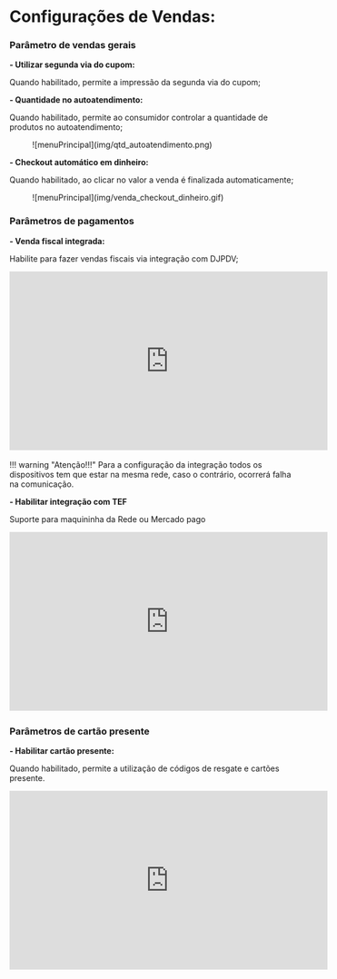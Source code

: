 # **Configurações de Vendas:**

### **Parâmetro de vendas gerais**

 **- Utilizar segunda via do cupom:**

Quando habilitado, permite a impressão da segunda via do cupom;

**- Quantidade no autoatendimento:**

Quando habilitado, permite ao consumidor controlar a quantidade de produtos no autoatendimento;

<figure markdown>
  ![menuPrincipal](img/qtd_autoatendimento.png)
</figure>

**- Checkout automático em dinheiro:**

Quando habilitado, ao clicar no valor a venda é finalizada automaticamente;

<figure markdown>
  ![menuPrincipal](img/venda_checkout_dinheiro.gif)
</figure>

### Parâmetros de pagamentos

**- Venda fiscal integrada:**

Habilite para fazer vendas fiscais via integração com DJPDV;

<iframe width="560" height="315" src="https://www.youtube.com/embed/_1xhsrAfttg?si=EfyTcVCCgak-oFVw" title="YouTube video player" frameborder="0" allow="accelerometer; autoplay; clipboard-write; encrypted-media; gyroscope; picture-in-picture; web-share" allowfullscreen></iframe>



!!! warning "Atenção!!!"
    Para a configuração da integração todos os dispositivos tem que estar 
    na mesma rede, caso o contrário, ocorrerá falha na comunicação.

**- Habilitar integração com TEF**

Suporte para maquininha da Rede ou Mercado pago

<iframe width="560" height="315" src="https://www.youtube.com/embed/OsldqxLWRNI?si=VVPxDemVuZZzUxWu" title="YouTube video player" frameborder="0" allow="accelerometer; autoplay; clipboard-write; encrypted-media; gyroscope; picture-in-picture; web-share" allowfullscreen></iframe>

### **Parâmetros de cartão presente**

**- Habilitar cartão presente:**

Quando habilitado, permite a utilização de códigos de resgate e cartões presente.

<iframe width="560" height="315" src="https://www.youtube.com/embed/6dp6nl2Nin0?si=zZqOrNzi3LdAo_0F" title="YouTube video player" frameborder="0" allow="accelerometer; autoplay; clipboard-write; encrypted-media; gyroscope; picture-in-picture; web-share" allowfullscreen></iframe>
